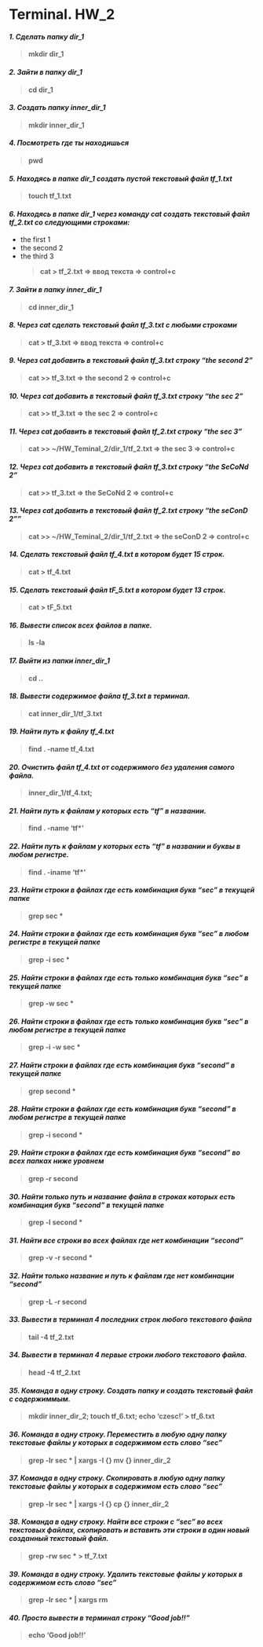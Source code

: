 # Terminal. HW_2

#### **_1. Сделать папку dir_1_**

> **mkdir dir_1**

#### **_2. Зайти в папку dir_1_**

> **cd dir_1**

#### **_3. Создать папку inner_dir_1_**

> **mkdir inner_dir_1**

#### **_4. Посмотреть где ты находишься_**

> **pwd**

#### **_5. Находясь в папке dir_1 создать пустой текстовый файл tf_1.txt_**

> **touch tf_1.txt**

#### **_6. Находясь в папке dir_1 через команду cat создать текстовый файл tf_2.txt со следующими строками:_**

- the first 1
- the second 2
- the third 3
  > **cat > tf_2.txt => ввод текста => control+c**

#### **_7. Зайти в папку inner_dir_1_**

> **cd inner_dir_1**

#### **_8. Через cat сделать текстовый файл tf_3.txt c любыми строками_**

> **cat > tf_3.txt => ввод текста => control+c**

#### **_9. Через cat добавить в текстовый файл tf_3.txt строку “the second 2”_**

> **cat >> tf_3.txt => the second 2 => control+c**

#### **_10. Через cat добавить в текстовый файл tf_3.txt строку “the sec 2”_**

> **cat >> tf_3.txt => the sec 2 => control+c**

#### **_11. Через cat добавить в текстовый файл tf_2.txt строку “the sec 3”_**

> **cat >> ~/HW_Teminal_2/dir_1/tf_2.txt => the sec 3 => control+c**

#### **_12. Через cat добавить в текстовый файл tf_3.txt строку “the SeCoNd 2”_**

> **cat >> tf_3.txt => the SeCoNd 2 => control+c**

#### **_13. Через cat добавить в текстовый файл tf_2.txt строку “the seConD 2””_**

> **cat >> ~/HW_Teminal_2/dir_1/tf_2.txt => the seConD 2 => control+c**

#### **_14. Сделать текстовый файл tf_4.txt в котором будет 15 строк._**

> **cat > tf_4.txt**

#### **_15. Сделать текстовый файл tF_5.txt в котором будет 13 строк._**

> **cat > tF_5.txt**

#### **_16. Вывести список всех файлов в папке._**

> **ls -la**

#### **_17. Выйти из папки inner_dir_1_**

> **cd ..**

#### **_18. Вывести содержимое файла tf_3.txt в терминал._**

> **cat inner_dir_1/tf_3.txt**

#### **_19. Найти путь к файлу tf_4.txt_**

> **find . -name tf_4.txt**

#### **_20. Очистить файл tf_4.txt от содержимого без удаления самого файла._**

> **inner_dir_1/tf_4.txt;**

#### **_21. Найти путь к файлам у которых есть “tf” в названии._**

> **find . -name ‘tf\*’**

#### **_22. Найти путь к файлам у которых есть “tf” в названии и буквы в любом регистре._**

> **find . -iname ‘tf\*’**

#### **_23. Найти строки в файлах где есть комбинация букв “sec” в текущей папке_**

> **grep sec  \***

#### **_24. Найти строки в файлах где есть комбинация букв “sec” в любом регистре в текущей папке_**

> **grep -i sec \***

#### **_25. Найти строки в файлах где есть только комбинация букв “sec” в текущей папке_**

> **grep -w sec \***

#### **_26. Найти строки в файлах где есть только комбинация букв “sec” в любом регистре в текущей папке_**

> **grep -i -w sec \***

#### **_27. Найти строки в файлах где есть комбинация букв “second” в текущей папке_**

> **grep  second \***

#### **_28. Найти строки в файлах где есть комбинация букв “second” в любом регистре в текущей папке_**

> **grep -i  second \***

#### **_29. Найти строки в файлах где есть комбинация букв “second” во всех папках ниже уровнем_**

> **grep -r second**

#### **_30. Найти только путь и название файла в строках которых есть комбинация букв “second” в текущей папке_**

> **grep -l second \***

#### **_31. Найти все строки во всех файлах где нет комбинации “second”_**

> **grep -v -r second \***

#### **_32. Найти только название и путь к файлам где нет комбинации “second”_**

> **grep -L -r second**

#### **_33. Вывести в терминал 4 последних строк любого текстового файла_**

> **tail -4 tf_2.txt**

#### **_34. Вывести в терминал 4 первые строки любого текстового файла._**

> **head -4 tf_2.txt**

#### **_35. Команда в одну строку. Создать папку и создать текстовый файл с содержиммым._**

> **mkdir inner_dir_2; touch tf_6.txt; echo ‘czesc!’ > tf_6.txt**

#### **_36. Команда в одну строку. Переместить в любую одну папку текстовые файлы у которых в содержимом есть слово “sec”_**

> **grep -lr sec \* | xargs -I {} mv {} inner_dir_2**

#### **_37. Команда в одну строку. Скопировать в любую одну папку текстовые файлы у которых в содержимом есть слово “sec”_**

> **grep -lr sec \* | xargs -I {} cp {} inner_dir_2**

#### **_38. Команда в одну строку. Найти все строки c “sec” во всех текстовых файлах, скопировать и вставить эти строки в один новый созданный текстовый файл._**

> **grep -rw sec \* > tf_7.txt**

#### **_39. Команда в одну строку. Удалить текстовые файлы у которых в содержимом есть слово “sec”_**

> **grep -lr sec \* | xargs rm**

#### **_40. Просто вывести в терминал строку “Good job!!”_**

> **echo ‘Good job!!’**
